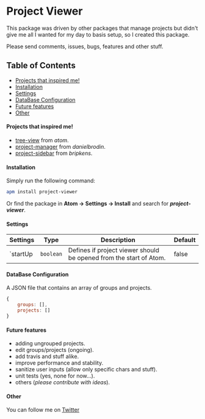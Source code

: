 # Project Viewer

This package was driven by other packages that manage projects but didn't give me all I wanted for my day to basis setup, so I created this package.

Please send comments, issues, bugs, features and other stuff.

## Table of Contents
  * [Projects that inspired me!](#inspired)
  * [Installation](#installation)
  * [Settings](#settings)
  * [DataBase Configuration](#database-configuration)
  * [Future features](#future-features)
  * [Other](#other)

#### Projects that inspired me! <a id="inspired"></a>

* [tree-view](https://github.com/atom/tree-view/) from *atom*.
* [project-manager](https://github.com/danielbrodin/atom-project-manager/) from *danielbrodin*.
* [project-sidebar](https://github.com/bripkens/project-sidebar/) from *bripkens*.

#### Installation <a id="installation"></a>

Simply run the following command:
```sh
apm install project-viewer
```
Or find the package in **Atom → Settings → Install** and search for ***project-viewer***.

#### Settings <a id="inspired"></a>

Settings | Type      | Description                                                        | Default
---------|-----------|--------------------------------------------------------------------|--------
`startUp | `boolean` | Defines if project viewer should be opened from the start of Atom. | false

#### DataBase Configuration <a id="database-configuration"></a>

A JSON file that contains an array of groups and projects.

```js
{
    groups: [],
    projects: []
}
```

#### Future features <a id="future-features"></a>
* adding ungrouped projects.
* edit groups/projects (ongoing).
* add travis and stuff alike.
* improve performance and stability.
* sanitize user inputs (allow only specific chars and stuff).
* unit tests (yes, none for now...).
* others (*please contribute with ideas*).

#### Other <a id="other"></a>
You can follow me on [Twitter](https://twitter.com/jccguimaraes)
